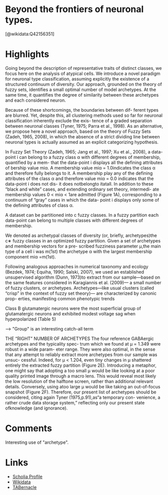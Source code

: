 
Beyond the frontiers of neuronal types.
=======================================
  
  [@wikidata:Q42156351]  

# Highlights
Going beyond the description of representative traits of distinct classes, we focus here on the analysis of atypical cells. We introduce a novel paradigm for neuronal type classification, assuming explicitly the existence of a structured continuum of diversity. Our approach, grounded on the theory of fuzzy sets, identifies a small optimal number of model archetypes. At the same time, it quantifies the degree of similarity between these archetypes and each considered neuron.


Because of these shortcomings, the boundaries between dif-
ferent types are blurred. Yet, despite this, all clustering methods used so far for neuronal classification inherently exclude the exis- tence of a graded separation between neuronal classes (Tyner, 1975; Parra et al., 1998). As an alternative, we propose here a novel approach, based on the theory of Fuzzy Sets (Zadeh, 1965, 2008), in which the absence of a strict dividing line between neuronal types is actually assumed as an explicit categorizing hypothesis.

In Fuzzy Set Theory (Zadeh, 1965; Jang et al., 1997; Xu et al., 2008), a data-point i can belong to a fuzzy class α with different degrees of membership, quantified by a mem- that the data-point i displays all the defining attributes of bership value miα. A membership value miα = 1.0indicates the class α and therefore fully belongs to it. A membership play any of the defining attributes of the class α and therefore value miα = 0.0 indicates that the data-point i does not dis- it does notbelongto itatall. In addition to these “black and white” cases, and extending ordinary set theory, intermedi- ate membership values 0 < miα < 1are admitted (Figure 1A), corresponding to a continuum of “gray” cases in which the data- point i displays only some of the defining attributes of class α.

A dataset can be partitioned into c fuzzy classes. In a fuzzy
partition each data-point can belong to multiple classes with different degrees of membership.

We denoted as archetypal classes of diversity (or, briefly, archetypes)the c∗ fuzzy classes in an optimized fuzzy partition. Given a set of archetypes and membership vectors for a pre- scribed fuzziness parameter μ,the main type of a cell i was m(1st) the archetype α with the largest membership component miα =m(1st).

Following analogous approaches in numerical taxonomy and ecology (Bezdek, 1974; Equiha, 1990; Salski, 2007), we used an established unsupervised algorithm (Dunn, 1973)to extract from our sample—based on the same features considered in Karagiannis et al. (2009)— a small number of fuzzy clusters, or archetypes. Archetypes—like usual clusters (called “crisp” in the context of fuzzy set theory)— are characterized by canonic prop- erties, manifesting common phenotypic trends

Class B glutamatergic neurons were the most superficial group
of glutamatergic neurons and exhibited modest voltage sag when hyperpolarized (Table 5)

--> "Group" is an interesting catch-all term

THE “RIGHT” NUMBER OF ARCHETYPES The four reference GABAergic archetypes and the typicality spec- trum which we found at μ = 1.349 were robust in a wide param- eter range. They were also optimal, in the sense that any attempt to reliably extract more archetypes from our sample was unsuc- cessful. Indeed, for μ < 1.204, even tiny changes in μ shattered entirely the extracted fuzzy partition (Figure 2E). Introducing a metaphor, one might say that adopting a too small μ would be like looking at a poor quality printed image through a macro lens. This would reveal most likely the low resolution of the halftone screen, rather than additional relevant details. Conversely, using atoo large μ would be like taking an out-of-focus snapshot (Figure 2F). Therefore, our present list of archetypes should be considered, citing again Tyner (1975,p.91),as“a temporary con- venience, a rather crude data storage system,” reflecting only our present state ofknowledge (and ignorance).
# Comments

Interesting use of "archetype". 
# Links
  
 * [Scholia Profile](https://scholia.toolforge.org/work/Q42156351)  
 * [Wikidata](https://www.wikidata.org/wiki/Q42156351)  
 * [TABernacle](https://tabernacle.toolforge.org/?#/tab/manual/Q42156351/P921%3BP4510)  
